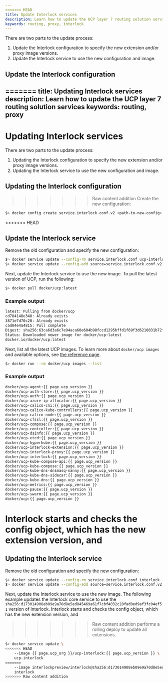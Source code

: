 ```yaml
---
<<<<<<< HEAD
title: Update Interlock services
description: Learn how to update the UCP layer 7 routing solution services
keywords: routing, proxy, interlock
---
```


There are two parts to the update process:

1. Update the Interlock configuration to specify the new extension and/or proxy image versions.
2. Update the Interlock service to use the new configuration and image.

## Update the Interlock configuration
=======
title: Updating Interlock services
description: Learn how to update the UCP layer 7 routing solution services
keywords: routing, proxy
---

# Updating Interlock services
There are two parts to the update process:

1. Updating the Interlock configuration to specify the new extension and/or proxy image versions.
2. Updating the Interlock service to use the new configuration and image.

## Updating the Interlock configuration
>>>>>>> Raw content addition
Create the new configuration:

```bash
$> docker config create service.interlock.conf.v2 <path-to-new-config>
```

<<<<<<< HEAD
## Update the Interlock service
Remove the old configuration and specify the new configuration:

```bash
$> docker service update --config-rm service.interlock.conf ucp-interlock
$> docker service update --config-add source=service.interlock.conf.v2,target=/config.toml ucp-interlock
```

Next, update the Interlock service to use the new image. To pull the latest version of UCP, run the following:

```bash
$> docker pull docker/ucp:latest
```

### Example output

```bash
latest: Pulling from docker/ucp
cd784148e348: Already exists 
3871e7d70c20: Already exists 
cad04e4a4815: Pull complete 
Digest: sha256:63ca6d3a6c7e94aca60e604b98fccd1295bffd1f69f3d6210031b72fc2467444
Status: Downloaded newer image for docker/ucp:latest
docker.io/docker/ucp:latest
```

Next, list all the latest UCP images. To learn more about `docker/ucp images` and available options, 
see [the reference page](/reference/ucp/3.1/cli/images/).

```bash
$> docker run --rm docker/ucp images --list
```

### Example output

```bash
docker/ucp-agent:{{ page.ucp_version }}
docker/ucp-auth-store:{{ page.ucp_version }}
docker/ucp-auth:{{ page.ucp_version }}
docker/ucp-azure-ip-allocator:{{ page.ucp_version }}
docker/ucp-calico-cni:{{ page.ucp_version }}
docker/ucp-calico-kube-controllers:{{ page.ucp_version }}
docker/ucp-calico-node:{{ page.ucp_version }}
docker/ucp-cfssl:{{ page.ucp_version }}
docker/ucp-compose:{{ page.ucp_version }}
docker/ucp-controller:{{ page.ucp_version }}
docker/ucp-dsinfo:{{ page.ucp_version }}
docker/ucp-etcd:{{ page.ucp_version }}
docker/ucp-hyperkube:{{ page.ucp_version }}
docker/ucp-interlock-extension:{{ page.ucp_version }}
docker/ucp-interlock-proxy:{{ page.ucp_version }}
docker/ucp-interlock:{{ page.ucp_version }}
docker/ucp-kube-compose-api:{{ page.ucp_version }}
docker/ucp-kube-compose:{{ page.ucp_version }}
docker/ucp-kube-dns-dnsmasq-nanny:{{ page.ucp_version }}
docker/ucp-kube-dns-sidecar:{{ page.ucp_version }}
docker/ucp-kube-dns:{{ page.ucp_version }}
docker/ucp-metrics:{{ page.ucp_version }}
docker/ucp-pause:{{ page.ucp_version }}
docker/ucp-swarm:{{ page.ucp_version }}
docker/ucp:{{ page.ucp_version }}
```

Interlock starts and checks the config object, which has the new extension version, and 
=======
## Updating the Interlock service
Remove the old configuration and specify the new configuration:

```bash
$> docker service update --config-rm service.interlock.conf interlock
$> docker service update --config-add source=service.interlock.conf.v2,target=/config.toml interlock
```

Next, update the Interlock service to use the new image. The following example updates the Interlock core service to use the `sha256:d173014908eb09e9a70d8e5ed845469a61f7cbf4032c28fad0ed9af3fc04ef51`
version of Interlock. Interlock starts and checks the config object, which has the new extension version, and 
>>>>>>> Raw content addition
performs a rolling deploy to update all extensions.

```bash
$> docker service update \
<<<<<<< HEAD
    --image {{ page.ucp_org }}/ucp-interlock:{{ page.ucp_version }} \
    ucp-interlock
=======
    --image interlockpreview/interlock@sha256:d173014908eb09e9a70d8e5ed845469a61f7cbf4032c28fad0ed9af3fc04ef51 \
    interlock
>>>>>>> Raw content addition
```
